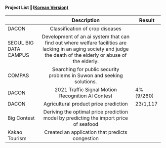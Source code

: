 #### Project List 📝([Korean Version)](https://viridian-monarch-554.notion.site/Project-List-2fb5f156c064465f9dcd66d49e4188ee)

|               |                                      Description                                      | Result |
|---------------|:-------------------------------------------------------------------------------------:|--------|
| DACON | Classification of crop diseases |        |
| SEOUL BIG DATA CAMPUS      |Development of an ai system that can find out where welfare facilities are lacking in an aging society and judge the death of the elderly or abuse of the elderly.                                                     |        |
| COMPAS   |Searching for public security problems in Suwon and seeking solutions.                                                |        |
| DACON         | 2021 Traffic Signal Motion Recognition AI Contest                                     |  4%(9/260)   |
| DACON         | Agricultural product price prediction                                                 | 23/1,117       |
| Big Contest   | Deriving the optimal price prediction model by predicting the import price of seafood |        |
| Kakao Tourism | Created an application that predicts congestion                                       |        |

